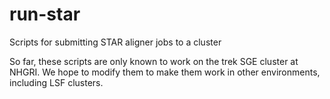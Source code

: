run-star
========

Scripts for submitting STAR aligner jobs to a cluster

So far, these scripts are only known to work on the trek SGE cluster at
NHGRI.  We hope to modify them to make them work in other environments,
including LSF clusters.



